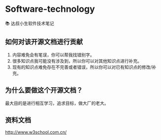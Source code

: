 # Software-technology
📚 达叔小生软件技术笔记

## 如何对该开源文档进行贡献

1. 内容难免会有笔误，你可以帮我找错别字。
2. 很多知识点我可能没有涉及到，所以你可以对其他知识点进行补充。
3. 现有的知识点难免存在不完善或者错误，所以你可以对已有知识点的修改/补充。

## 为什么要做这个开源文档？

最大目的是进行相互学习，追求目标，做大厂的老大。

## 资料文档

http://www.w3school.com.cn/